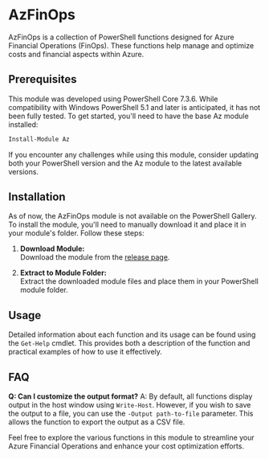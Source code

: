 # AzFinOps

AzFinOps is a collection of PowerShell functions designed for Azure Financial Operations (FinOps). These functions help manage and optimize costs and financial aspects within Azure.

## Prerequisites

This module was developed using PowerShell Core 7.3.6. While compatibility with Windows PowerShell 5.1 and later is anticipated, it has not been fully tested. To get started, you'll need to have the base Az module installed:

```PowerShell
Install-Module Az
```

If you encounter any challenges while using this module, consider updating both your PowerShell version and the Az module to the latest available versions.

## Installation

As of now, the AzFinOps module is not available on the PowerShell Gallery. To install the module, you'll need to manually download it and place it in your module's folder. Follow these steps:

1. **Download Module:**  
    Download the module from the [release page](https://github.com/sc-andrep/AzFinOps/releases).

2. **Extract to Module Folder:**  
    Extract the downloaded module files and place them in your PowerShell module folder.

## Usage

Detailed information about each function and its usage can be found using the `Get-Help` cmdlet. This provides both a description of the function and practical examples of how to use it effectively.

## FAQ

**Q: Can I customize the output format?**
A: By default, all functions display output in the host window using `Write-Host`. However, if you wish to save the output to a file, you can use the `-Output path-to-file` parameter. This allows the function to export the output as a CSV file.

Feel free to explore the various functions in this module to streamline your Azure Financial Operations and enhance your cost optimization efforts.

